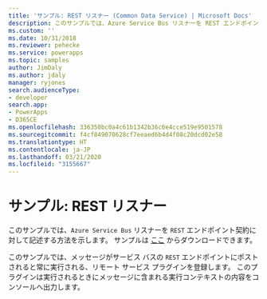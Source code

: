 ```yaml
---
title: 'サンプル: REST リスナー (Common Data Service) | Microsoft Docs'
description: このサンプルでは、Azure Service Bus リスナーを REST エンドポイント契約に対して記述する方法を示します。
ms.custom: ''
ms.date: 10/31/2018
ms.reviewer: pehecke
ms.service: powerapps
ms.topic: samples
author: JimDaly
ms.author: jdaly
manager: ryjones
search.audienceType:
- developer
search.app:
- PowerApps
- D365CE
ms.openlocfilehash: 336350bc0a4c61b1342b36c6e4cce519e9501578
ms.sourcegitcommit: f4cf849070628cf7eeaed6b4d4f08c20dcd02e58
ms.translationtype: HT
ms.contentlocale: ja-JP
ms.lasthandoff: 03/21/2020
ms.locfileid: "3155667"
---
```

# <a name="sample-rest-listener"></a>サンプル: REST リスナー

<!-- https://docs.microsoft.com/dynamics365/customer-engagement/developer/sample-rest-listener -->

このサンプルでは、`Azure Service Bus` リスナーを `REST` エンドポイント契約に対して記述する方法を示します。 サンプルは [ここ](https://github.com/Microsoft/PowerApps-Samples/tree/master/cds/orgsvc/C%23/RESTListener) からダウンロードできます。

このサンプルでは、メッセージがサービス バスの `REST` エンドポイントにポストされると常に実行される、リモート サービス プラグインを登録します。 このプラグインは実行されるときにメッセージに含まれる実行コンテキストの内容をコンソールへ出力します。
